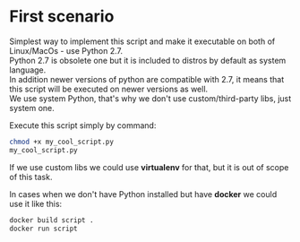 # First scenario
Simplest way to implement this script and make it executable on both of Linux/MacOs - use Python 2.7.  
Python 2.7 is obsolete one but it is included to distros by default as system language.  
In addition newer versions of python are compatible with 2.7, it means that this script will be executed on newer versions as well.  
We use system Python, that's why we don't use custom/third-party libs, just system one.

Execute this script simply by command:

```bash
chmod +x my_cool_script.py
my_cool_script.py
``` 

If we use custom libs we could use **virtualenv** for that, but it is out of scope of this task.

In cases when we don't have Python installed but have **docker** we could use it like this:

```bash
docker build script .
docker run script
```